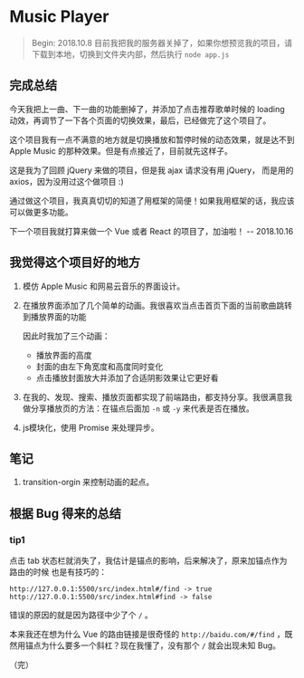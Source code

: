 # Music Player

> Begin: 2018.10.8
> 目前我把我的服务器关掉了，如果你想预览我的项目，请下载到本地，切换到文件夹内部，然后执行 `node app.js`

## 完成总结

今天我把上一曲、下一曲的功能删掉了，并添加了点击推荐歌单时候的 loading 动效，再调节了一下各个页面的切换效果，最后，已经做完了这个项目了。

这个项目我有一点不满意的地方就是切换播放和暂停时候的动态效果，就是达不到 Apple Music 的那种效果。但是有点接近了，目前就先这样子。

这是我为了回顾 jQuery 来做的项目，但是我 ajax 请求没有用 jQuery， 而是用的 axios，因为没用过这个做项目 :)

通过做这个项目，我真真切切的知道了用框架的简便！如果我用框架的话，我应该可以做更多功能。

下一个项目我就打算来做一个 Vue 或者 React 的项目了，加油啦！ -- 2018.10.16

## 我觉得这个项目好的地方

1. 模仿 Apple Music 和网易云音乐的界面设计。

2. 在播放界面添加了几个简单的动画。我很喜欢当点击首页下面的当前歌曲跳转到播放界面的功能

   因此时我加了三个动画：

   - 播放界面的高度
   - 封面的由左下角宽度和高度同时变化
   - 点击播放封面放大并添加了合适阴影效果让它更好看

3. 在我的、发现、搜索、播放页面都实现了前端路由，都支持分享。我很满意我做分享播放页的方法：在锚点后面加 `-n` 或 `-y` 来代表是否在播放。

4. js模块化，使用 Promise 来处理异步。

## 笔记

1. transition-orgin 来控制动画的起点。

## 根据 Bug 得来的总结

### tip1

点击 tab 状态栏就消失了，我估计是锚点的影响，后来解决了，原来加锚点作为路由的时候
也是有技巧的：

```link
http://127.0.0.1:5500/src/index.html#/find -> true
http://127.0.0.1:5500/src/index.html#find -> false
```

错误的原因的就是因为路径中少了个 `/` 。

本来我还在想为什么 Vue 的路由链接是很奇怪的 `http://baidu.com/#/find` ，既然用锚点为什么要多一个斜杠？现在我懂了，没有那个 `/` 就会出现未知 Bug。

（完）
